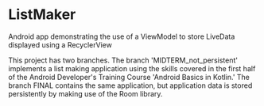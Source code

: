 # ListMaker
Android app demonstrating the use of a ViewModel to store LiveData displayed using a RecyclerView

This project has two branches. The branch 'MIDTERM_not_persistent' implements a list making application using the skills covered
in the first half of the Android Developer's Training Course 'Android Basics in Kotlin.' The branch FINAL contains the same application,
but application data is stored persistently by making use of the Room library. 